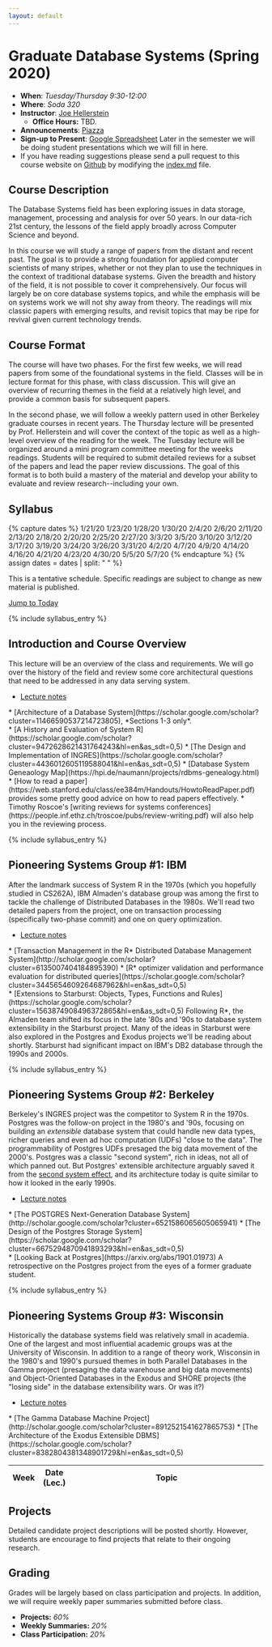 ```yaml
---
layout: default
---
```



# Graduate Database Systems (Spring 2020)

* **When**: *Tuesday/Thursday 9:30-12:00*
* **Where**: *Soda 320*
* **Instructor**: [Joe Hellerstein](https://dsf.berkeley.edu/jmh)
   * **Office Hours:** TBD.
* **Announcements**: [Piazza](https://piazza.com/class/k5mxqow7ugc42v)
* **Sign-up to Present**: [Google Spreadsheet](https://docs.google.com/spreadsheets/d/1p8q7vnds821-_w43H-IppjMKPV5KpOl3fVPZCY27RpM/edit#gid=0) Later in the semester we will be doing student presentations which we will fill in here.
* If you have reading suggestions please send a pull request to this course website on [Github](https://github.com/jhellerstein/CS286-Sp20) by modifying the [index.md](https://github.com/jhellerstein/CS286-Sp20/blob/master/index.md) file.



## Course Description
The Database Systems field has been exploring issues in data 
storage, management, processing and analysis for over 50 years. In our data-rich 21st century, the lessons of the field apply broadly across Computer Science and beyond.

In this course we will study a range of papers from the distant and recent
past. The goal is to provide a strong foundation for applied computer 
scientists of many stripes, whether or not they plan to use the techniques
in the context of traditional database systems. Given the breadth and history 
of the field, it is not possible to cover it comprehensively. Our focus
will largely be on core database systems topics, and while the emphasis will
be on systems work we will not shy away from theory. The readings will mix
classic papers with emerging results, and revisit topics that may be ripe for revival given current technology trends.



## Course Format
The course will have two phases. For the first few weeks, we will read papers
from some of the foundational systems in the field. Classes will be in lecture
format for this phase, with class discussion. This will give an overview of 
recurring themes in the field at a relatively high level, and provide a common
basis for subsequent papers.

In the second phase, we will follow a weekly pattern used in other
Berkeley graduate courses in recent years. The Thursday lecture will be presented by Prof. Hellerstein and will cover the context of the topic as well as a high-level overview of the reading for the week.  The Tuesday lecture will be organized around a mini program committee meeting for the weeks readings.  Students will be required to submit detailed reviews for a subset of the papers and lead the paper review discussions.  The goal of this format is to both build a mastery of the material and develop your ability to evaluate and review research--including your own.


## Syllabus



<!-- This is the dates for all the lectures -->
{% capture dates %}
1/21/20
1/23/20
1/28/20
1/30/20
2/4/20
2/6/20
2/11/20
2/13/20
2/18/20
2/20/20
2/25/20
2/27/20
3/3/20
3/5/20
3/10/20
3/12/20
3/17/20
3/19/20
3/24/20
3/26/20
3/31/20
4/2/20
4/7/20
4/9/20
4/14/20
4/16/20
4/21/20
4/23/20
4/30/20
5/5/20
5/7/20
{% endcapture %}
{% assign dates = dates | split: " " %}

This is a tentative schedule.  Specific readings are subject to change as new material is published.

<a href="#today"> Jump to Today </a>

<table class="table table-striped syllabus">
<thead>
   <tr>
      <th style="width: 5%"> Week </th>
      <th style="width: 10%"> Date (Lec.) </th>
      <th style="width: 85%"> Topic </th>
   </tr>
</thead>
<tbody>


{% include syllabus_entry %}
## Introduction and Course Overview

This lecture will be an overview of the class and requirements. We will go over the history of the field and review some core architectural questions that need to be addressed in any data serving system.

* [Lecture notes](https://docs.google.com/document/d/1xYb_nHPbjmVAF_ahUvdRx2OOxI_m9fUP0bpdOUepqXk/edit#)

<div class="reading">
<div class="required_reading" markdown="1">
* [Architecture of a Database System](https://scholar.google.com/scholar?cluster=11466590537214723805), *Sections 1-3 only*.

<div class="optional_reading" markdown="1">
* [A History and Evaluation of System R](https://scholar.google.com/scholar?cluster=9472628621431764243&hl=en&as_sdt=0,5)
* [The Design and Implementation of INGRES](https://scholar.google.com/scholar?cluster=4436012605119588041&hl=en&as_sdt=0,5)
* [Database System Geneaology Map](https://hpi.de/naumann/projects/rdbms-genealogy.html)
* [How to read a paper](https://web.stanford.edu/class/ee384m/Handouts/HowtoReadPaper.pdf) provides some pretty good advice on how to read papers effectively.
* Timothy Roscoe's [writing reviews for systems conferences](https://people.inf.ethz.ch/troscoe/pubs/review-writing.pdf) will also help you in the reviewing process.

</div>
</div>
</div>


{% include syllabus_entry %}
## Pioneering Systems Group #1: IBM
After the landmark success of System R in the 1970s (which you hopefully 
studied in CS262A), IBM Almaden's database group
was among the first to tackle the challenge of Distributed Databases in the 1980s. We'll read two detailed papers from the project, one on transaction processing (specifically two-phase commit) and one on query optimization.

* [Lecture notes]()

<div class="reading">
<div class="required_reading" markdown="1">
* [Transaction Management in the R* Distributed Database Management System](http://scholar.google.com/scholar?cluster=6135007404184895390)
* [R* optimizer validation and performance evaluation for distributed queries](https://scholar.google.com/scholar?cluster=3445654609264687962&hl=en&as_sdt=0,5)

<div class="optional_reading" markdown="1">
* [Extensions to Starburst: Objects, Types, Functions and Rules](https://scholar.google.com/scholar?cluster=1563874908496372865&hl=en&as_sdt=0,5) Following R*, the Almaden team shifted its focus in the late '80s and '90s to database system extensibility in the Starburst project. Many of the ideas in Starburst were also explored in the Postgres and Exodus projects we'll be reading about shortly. Starburst had significant impact on IBM's DB2 database through the 1990s and 2000s.   
</div>
</div>
</div>

{% include syllabus_entry %}
## Pioneering Systems Group #2: Berkeley
Berkeley's INGRES project was the competitor to System R in the 1970s.
Postgres was the follow-on project in the 1980's and '90s, focusing on
building an *extensible* database system that could handle new data types, richer queries and even ad hoc computation (UDFs) "close to the data". The programmability of Postgres UDFs presaged the big data movement of the 2000's. Postgres was a classic "second system", rich in ideas, not all of which panned out. But Postgres' extensible architecture arguably saved it from the [second system effect](https://en.wikipedia.org/wiki/Second-system_effect), and its architecture today is quite similar to how it looked in the early 1990s.

* [Lecture notes]()

<div class="reading">
<div class="required_reading" markdown="1">
* [The POSTGRES Next-Generation Database System](http://scholar.google.com/scholar?cluster=6521586065605065941)
* [The Design of the Postgres Storage System](https://scholar.google.com/scholar?cluster=6675294870941893293&hl=en&as_sdt=0,5)

<div class="optional_reading" markdown="1">
* [Looking Back at Postgres](https://arxiv.org/abs/1901.01973) A retrospective on the Postgres project from the eyes of a former graduate student.   
</div>
</div>
</div>

{% include syllabus_entry %}
## Pioneering Systems Group #3: Wisconsin
Historically the database systems field was relatively small in academia. 
One of the largest and most influential academic groups was at the University of Wisconsin. In addition to a range of theory work, Wisconsin in the 1980's and 1990's pursued themes in both Parallel Databases in the Gamma project (presaging the data warehouse and big data movements) and Object-Oriented Databases in the Exodus and SHORE projects (the "losing side" in the database extensibility wars. Or was it?)

* [Lecture notes]()

<div class="reading">
<div class="required_reading" markdown="1">
* [The Gamma Database Machine Project](http://scholar.google.com/scholar?cluster=8912521541627865753)
* [The Architecture of the Exodus Extensible DBMS](https://scholar.google.com/scholar?cluster=8382804381348901729&hl=en&as_sdt=0,5)

<!-- <div class="optional_reading" markdown="1"> -->
<!-- </div> -->
</div>
</div>


</td>
</tr>
</tbody>
</table>



## Projects

Detailed candidate project descriptions will be posted shortly.  However, students are encourage to find projects that relate to their ongoing research.


## Grading

Grades will be largely based on class participation and projects.  In addition, we will require weekly paper summaries submitted before class.
* **Projects:** _60%_
* **Weekly Summaries:** _20%_
* **Class Participation:** _20%_









<script type="text/javascript">


var current_date = new Date();
var rows = document.getElementsByTagName("th");
var finished =  false;
for (var i = 1; i < rows.length && !finished; i++) {
   var r = rows[i];
   if (r.id.startsWith("counter_")) {
      var fields = r.id.split("_")
      var week_div_id = "week_" + fields[2]
      var lecture_date = new Date(fields[1] + " 23:59:00")
      if (current_date <= lecture_date) {
         finished = true;
         r.style.background = "orange"
         r.style.color = "black"
         var week_td = document.getElementById(week_div_id)
         week_td.style.background = "#043361"
         week_td.style.color = "white"
         var anchor = document.createElement("div")
         anchor.setAttribute("id", "today")
         week_td.prepend(anchor)
      }
   }
}

$(".reading").each(function(ind, elem) {
   var optional_reading = $(elem).find(".optional_reading");
   if(optional_reading.length == 1) {
      optional_reading = optional_reading[0];
      optional_reading.setAttribute("id", "optional_reading_" + ind);
      var button = document.createElement("button");
      button.setAttribute("class", "btn btn-primary btn-sm");
      button.setAttribute("type", "button");
      button.setAttribute("data-toggle", "collapse");
      button.setAttribute("data-target", "#optional_reading_" + ind);
      button.setAttribute("aria-expanded", "false");
      button.setAttribute("aria-controls", "#optional_reading_" + ind);
      optional_reading.setAttribute("class", "optional_reading_no_heading collapse")
      button.innerHTML = "Additional Optional Reading";
      optional_reading.before(button)
   }
   
})


$(".details").each(function(ind, elem) {
      elem.setAttribute("id", "details_" + ind);
      var button = document.createElement("button");
      button.setAttribute("class", "btn btn-primary btn-sm");
      button.setAttribute("type", "button");
      button.setAttribute("data-toggle", "collapse");
      button.setAttribute("data-target", "#details_" + ind);
      button.setAttribute("aria-expanded", "false");
      button.setAttribute("aria-controls", "#details_" + ind);
      elem.setAttribute("class", "details_no_heading collapse")
      button.innerHTML = "Detailed Description";
      elem.before(button)
   })

</script>


